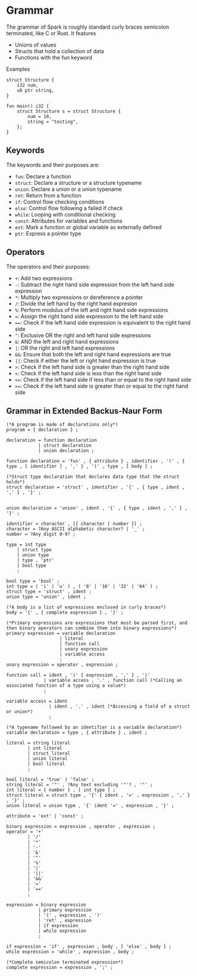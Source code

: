 # Grammar
The grammar of Spark is roughly standard curly braces semicolon terminated, like C or Rust. It features 
- Unions of values
- Structs that hold a collection of data
- Functions with the fun keyword

Examples 
```
struct Structure {
    i32 num,
    u8 ptr string,
}

fun main() i32 {
    struct Structure s = struct Structure {
        num = 10,
        string = "testing",
    };
}
```

## Keywords
The keywords and their purposes are: 
- `fun`: Declare a function
- `struct`: Declare a structure or a structure typename
- `union`: Declare a union or a union typename
- `ret`: Return from a function
- `if`: Control flow checking conditions
- `else`: Control flow following a failed if check
- `while`: Looping with conditional checking
- `const`: Attributes for variables and functions
- `ext`: Mark a function or global variable as externally defined
- `ptr`: Express a pointer type

## Operators
The operators and their purposes: 
- `+`: Add two expressions
- `-`: Subtract the right hand side expression from the left hand side expression
- `*`: Multiply two expressions or dereference a pointer 
- `/`: Divide the left hand by the right hand expresion
- `%`: Perform modulus of the left and right hand side expressions
- `=`: Assign the right hand side expression to the left hand side
- `==`: Check if the left hand side expression is equivalent to the right hand side
- `^`: Exclusive OR the right and left hand side expressions
- `&`: AND the left and right hand expressions
- `|`: OR the right and left hand expressions
- `&&`: Ensure that both the left and right hand expressions are true
- `||`: Check if either the left or right hand expression is true
- `>`: Check if the left hand side is greater than the right hand side
- `<`: Check if the left hand side is less than the right hand side
- `<=`: Check if the left hand side if less than or equal to the right hand side
- `>=`: Check if the left hand side is greater than or equal to the right hand side


## Grammar in Extended Backus-Naur Form
```ebnf
(*A program is made of declarations only*)
program = { declaration } ;

declaration = function declaration 
            | struct declaration 
            | union declaration ;

function declaration = 'fun' , { attribute } , identifier , '(' , { type , [ identifier ] , ',' } , ')' , type , [ body ] ;

(*Struct type declaration that declares data type that the struct holds*)
struct declaration = 'struct' , identifier , '{' , { type , ident , ',' } , '}' ;


union declaration = 'union' , ident , '{' , { type , ident , ',' } , '}' ;

identifier = character , [{ character | number }] ;
character = ?Any ASCII alphabetic character? | '_' ;
number = ?Any digit 0-9? ;

type = int type
    | struct type
    | union type 
    | type , 'ptr' 
    | bool type 
    ;

bool type = 'bool' ;
int type = ( 'i' | 'u' ) , ( '8' | '16' | '32' | '64' ) ;
struct type = 'struct' , ident ;
union type = 'union' , ident ;

(*A body is a list of expressions enclosed in curly braces*)
body = '{' , { complete expression } , '}' ;

(*Primary expressions are expressions that must be parsed first, and then binary operators can combine them into binary expressions*)
primary expression = variable declaration 
                    | literal 
                    | function call 
                    | unary expression 
                    | variable access
                    ;
unary expression = operator , expression ;

function call = ident , '(' { expression , ',' } , ')' 
              | variable access , '.' , function call (*Calling an associated function of a type using a value*)
              ;

variable access = ident 
                | ident , '.' , ident (*Accessing a field of a struct or union*)
                ;

(*A typename followed by an identifier is a variable declaration*)
variable declaration = type , { attribute } , ident ;

literal = string literal 
        | int literal
        | struct literal
        | union literal 
        | bool literal 
        ;

bool literal = 'true' | 'false' ;
string literal = '"' , ?Any text excluding '"'? , '"' ;
int literal = { number } , [ int type ] ; 
struct literal = struct type , '{' { ident , '=' , expression , ',' } , '}' ;
union literal = union type , '{' ident '=' , expression , '}' ;

attribute = 'ext' | 'const' ;

binary expression = expression , operator , expression ;
operator = '+' 
        | '/' 
        | '*' 
        | '-'
        | '&' 
        | '^' 
        | '%'
        | '|'
        | '||'
        | '&&'
        | '='
        | '=='
        ;
    
expression = binary expression 
            | primary expression
            | '(' , expression , ')' 
            | 'ret' , expression 
            | if expression
            | while expression
            ;

if expression = 'if' , expression , body , [ 'else' , body ] ;
while expression = 'while' , expression , body ;

(*Complete semicolon terminated expression*)
complete expression = expression , ';' ;
```